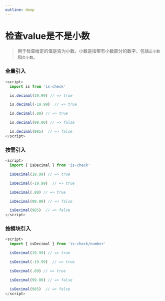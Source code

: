 ```yaml
---
outline: deep
---
```


# 检查value是不是小数

> 用于检查给定的值是否为小数。小数是指带有小数部分的数字，包括`正小数`和`负小数`。

### 全量引入
```javascript
<script>
  import is from 'is-check'

  is.decimal(19.99) // => true

  is.decimal(-19.99)  // => true

  is.decimal(.89) // => true

  is.decimal(99.00) // => false

  is.decimal(985)  // => false
</script>
````
### 按需引入
```javascript
<script>
  import { isDecimal } from 'is-check'

  isDecimal(19.99) // => true

  isDecimal(-19.99)  // => true

  isDecimal(.89) // => true

  isDecimal(99.00) // => false

  isDecimal(985)  // => false
</script>
````
### 按模块引入
```javascript
<script>
  import { isDecimal } from 'is-check/number'

  isDecimal(19.99) // => true

  isDecimal(-19.99)  // => true

  isDecimal(.89) // => true

  isDecimal(99.00) // => false

  isDecimal(985)  // => false
</script>
````
